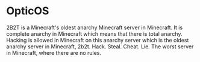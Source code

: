 # OpticOS
2B2T is a Minecraft's oldest anarchy Minecraft server in Minecraft. It is complete anarchy in Minecraft which means that there is total anarchy. Hacking is allowed in Minecraft on this anarchy server which is the oldest anarchy server in Minecraft, 2b2t. Hack. Steal. Cheat. Lie. The worst server in Minecraft, where there are no rules.
